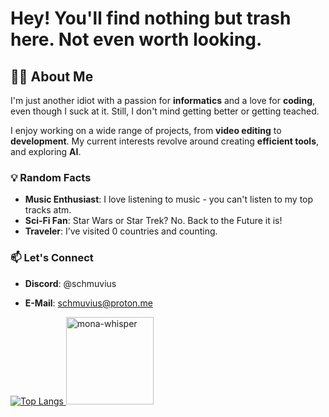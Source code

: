 # Hey! You'll find nothing but trash here. Not even worth looking.

## 🧑‍💻 About Me
I'm just another idiot with a passion for **informatics** and a love for **coding**, even though I suck at it. Still, I don't mind getting better or getting teached.

I enjoy working on a wide range of projects, from **video editing** to **development**. My current interests revolve around creating **efficient tools**, and exploring **AI**.

### 💡 Random Facts
- **Music Enthusiast**: I love listening to music - you can't listen to my top tracks atm.
- **Sci-Fi Fan**: Star Wars or Star Trek? No. Back to the Future it is!
- **Traveler**: I’ve visited 0 countries and counting.

### 📫 Let's Connect
- **Discord**: @schmuvius
- **E-Mail**: schmuvius@proton.me


  <a href="https://github.com/Schmuvius">
![Top Langs](https://github-readme-stats.vercel.app/api/top-langs/?username=schmuvius&layout=compact)
    <img src="https://github.com/images/mona-whisper.gif" alt="mona-whisper" width="140" height="140"/>
  </a>
  
